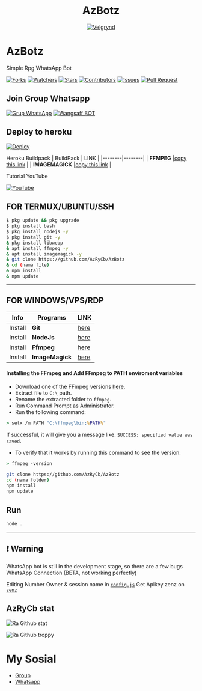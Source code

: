 <h1 align="center">AzBotz</h1>


<p align="center">
  <a href="https://ibb.co/QQX130c"><img src="https://i.ibb.co/TBVZ0YH/thumb.jpg" alt="Velgrynd"></a>
</p>

# AzBotz
Simple Rpg WhatsApp Bot

<a href="https://github.com/Dawnfrosty/Mike-bot/network/members"><img title="Forks" src="https://img.shields.io/github/forks/Dawnfrosty/Mike-bot?label=Forks&color=blue&style=flat-square"></a>
<a href="https://github.com/Dawnfrosty/Mike-bot/watchers"><img title="Watchers" src="https://img.shields.io/github/watchers/Dawnfrosty/Mike-bot?label=Watchers&color=green&style=flat-square"></a>
<a href="https://github.com/Dawnfrosty/Mike-bot/stargazers"><img title="Stars" src="https://img.shields.io/github/stars/Dawnfrosty/Mike-bot?label=Stars&color=yellow&style=flat-square"></a>
<a href="https://github.com/Dawnfrosty/Mike-bot/graphs/contributors"><img title="Contributors" src="https://img.shields.io/github/contributors/Dawnfrosty/Mike-bot?label=Contributors&color=blue&style=flat-square"></a>
<a href="https://github.com/Dawnfrosty/Mike-bot/issues?q=is%3Aissue+is%3Aclosed"><img title="Issues" src="https://img.shields.io/github/issues-closed/Dawnfrosty/Mike-bot?label=Issues&color=red&style=flat-square"></a>
<a href="https://github.com/Dawnfrosty/Mike-bot/pulls"><img title="Pull Request" src="https://img.shields.io/github/issues-pr/Dawnfrosty/Mike-bot?label=PullRequest&color=success&style=flat-square"></a>

## Join Group Whatsapp
[![Grup WhatsApp](https://img.shields.io/badge/WhatsApp%20Group-25D366?style=for-the-badge&logo=whatsapp&logoColor=white)](https://chat.whatsapp.com/GNOimnXOQoR10oOjCsadXZ) 
[![Wangsaff BOT](https://img.shields.io/badge/Wangsaff%20BOT-25D366?style=for-the-badge&logo=whatsapp&logoColor=white)](https://wa.me/6282195470493/)

## Deploy to heroku

[![Deploy](https://www.herokucdn.com/deploy/button.svg)](https://heroku.com/deploy?template=https://github.com/AzRyCb/V3)

Heroku Buildpack
| BuildPack | LINK |
|--------|--------|
| **FFMPEG** |[copy this link](https://github.com/jonathanong/heroku-buildpack-ffmpeg-latest.git)  |
| **IMAGEMAGICK** |[copy this link](https://github.com/DuckyTeam/heroku-buildpack-imagemagick)  |

Tutorial YouTube

[![YouTube](https://img.shields.io/badge/YouTube-Video-red)](https://youtu.be/DzNIL45qHaM)

## FOR TERMUX/UBUNTU/SSH

```bash
$ pkg update && pkg upgrade
$ pkg install bash
$ pkg install nodejs -y 
$ pkg install git -y 
& pkg install libwebp 
& apt install ffmpeg -y
& apt install imagemagick -y
& git clone https://github.com/AzRyCb/AzBotz
& cd (nama file)
& npm install
& npm update
```
---------

## FOR WINDOWS/VPS/RDP

| Info | Programs | LINK |
|-----|--------|--------|
| Install | **Git** |[here](https://git-scm.com/downloads) |
| Install | **NodeJs** |[here](https://nodejs.org/en/download) | \n(**Add FFmpeg to PATH enviroment variables**)
| Install | **Ffmpeg** |[here](https://ffmpeg.org/download.html) | 
| Install | **ImageMagick** |[here](https://imagemagick.org/script/download.php) |

#### Installing the FFmpeg and Add FFmpeg to PATH enviroment variables
* Download one of the FFmpeg versions [here](https://ffmpeg.org/download.html).
* Extract file to `C:\` path.
* Rename the extracted folder to `ffmpeg`.
* Run Command Prompt as Administrator.
* Run the following command:
```cmd
> setx /m PATH "C:\ffmpeg\bin;%PATH%"
```
If successful, it will give you a message like:
`SUCCESS: specified value was saved`.

* To verify that it works by running this command to see the version:
```cmd
> ffmpeg -version
```

```bash
git clone https://github.com/AzRyCb/AzBotz
cd (nama folder) 
npm install
npm update
```
## Run

```bash
node .
```

---------
## ❗ Warning
WhatsApp bot is still in the development stage, so there are a few bugs
WhatsApp Connection (BETA, not working perfectly)

Editing Number Owner & session name in [`config.js`](https://github.com/DikaArdnt/Hisoka-Morou/blob/master/config.js)
Get Apikey zenz on [`zenz`](https://zenzapi.xyz/dashboard)


## AzRyCb stat
![Ra Github stat](https://github-readme-stats.vercel.app/api?username=AzRyCb&theme=midnight-purple&show_icons=true) 

![Ra Github troppy](https://github-profile-trophy.vercel.app/?username=AzRyCb&theme=monokai)


# My Sosial 
- [Group ](https://chat.whatsapp.com/GNOimnXOQoR10oOjCsadXZ) 
- [Whatsapp ](https://wa.me/6285795035419)

